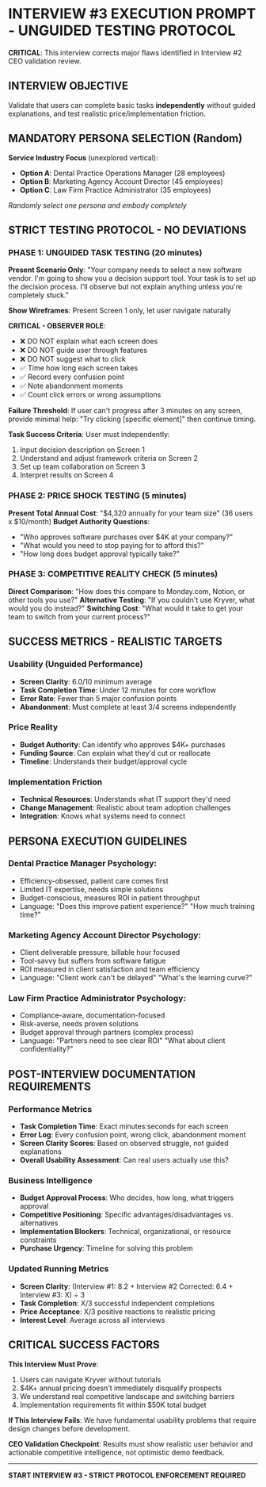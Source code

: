 # INTERVIEW #3 EXECUTION PROMPT - UNGUIDED TESTING PROTOCOL

**CRITICAL**: This interview corrects major flaws identified in Interview #2 CEO validation review.

## INTERVIEW OBJECTIVE
Validate that users can complete basic tasks **independently** without guided explanations, and test realistic price/implementation friction.

## MANDATORY PERSONA SELECTION (Random)
**Service Industry Focus** (unexplored vertical):
- **Option A**: Dental Practice Operations Manager (28 employees)
- **Option B**: Marketing Agency Account Director (45 employees)  
- **Option C**: Law Firm Practice Administrator (35 employees)

*Randomly select one persona and embody completely*

## STRICT TESTING PROTOCOL - NO DEVIATIONS

### PHASE 1: UNGUIDED TASK TESTING (20 minutes)
**Present Scenario Only**: "Your company needs to select a new software vendor. I'm going to show you a decision support tool. Your task is to set up the decision process. I'll observe but not explain anything unless you're completely stuck."

**Show Wireframes**: Present Screen 1 only, let user navigate naturally

**CRITICAL - OBSERVER ROLE**:
- ❌ DO NOT explain what each screen does
- ❌ DO NOT guide user through features  
- ❌ DO NOT suggest what to click
- ✅ Time how long each screen takes
- ✅ Record every confusion point
- ✅ Note abandonment moments
- ✅ Count click errors or wrong assumptions

**Failure Threshold**: If user can't progress after 3 minutes on any screen, provide minimal help: "Try clicking [specific element]" then continue timing.

**Task Success Criteria**: User must independently:
1. Input decision description on Screen 1
2. Understand and adjust framework criteria on Screen 2  
3. Set up team collaboration on Screen 3
4. Interpret results on Screen 4

### PHASE 2: PRICE SHOCK TESTING (5 minutes)
**Present Total Annual Cost**: "$4,320 annually for your team size" (36 users x $10/month)
**Budget Authority Questions**:
- "Who approves software purchases over $4K at your company?"
- "What would you need to stop paying for to afford this?"
- "How long does budget approval typically take?"

### PHASE 3: COMPETITIVE REALITY CHECK (5 minutes)  
**Direct Comparison**: "How does this compare to Monday.com, Notion, or other tools you use?"
**Alternative Testing**: "If you couldn't use Kryver, what would you do instead?"
**Switching Cost**: "What would it take to get your team to switch from your current process?"

## SUCCESS METRICS - REALISTIC TARGETS

### Usability (Unguided Performance)
- **Screen Clarity**: 6.0/10 minimum average
- **Task Completion Time**: Under 12 minutes for core workflow
- **Error Rate**: Fewer than 5 major confusion points
- **Abandonment**: Must complete at least 3/4 screens independently

### Price Reality
- **Budget Authority**: Can identify who approves $4K+ purchases
- **Funding Source**: Can explain what they'd cut or reallocate
- **Timeline**: Understands their budget/approval cycle

### Implementation Friction  
- **Technical Resources**: Understands what IT support they'd need
- **Change Management**: Realistic about team adoption challenges
- **Integration**: Knows what systems need to connect

## PERSONA EXECUTION GUIDELINES

### Dental Practice Manager Psychology:
- Efficiency-obsessed, patient care comes first
- Limited IT expertise, needs simple solutions
- Budget-conscious, measures ROI in patient throughput
- Language: "Does this improve patient experience?" "How much training time?"

### Marketing Agency Account Director Psychology:  
- Client deliverable pressure, billable hour focused
- Tool-savvy but suffers from software fatigue
- ROI measured in client satisfaction and team efficiency  
- Language: "Client work can't be delayed" "What's the learning curve?"

### Law Firm Practice Administrator Psychology:
- Compliance-aware, documentation-focused
- Risk-averse, needs proven solutions
- Budget approval through partners (complex process)
- Language: "Partners need to see clear ROI" "What about client confidentiality?"

## POST-INTERVIEW DOCUMENTATION REQUIREMENTS

### Performance Metrics
- **Task Completion Time**: Exact minutes:seconds for each screen
- **Error Log**: Every confusion point, wrong click, abandonment moment
- **Screen Clarity Scores**: Based on observed struggle, not guided explanations
- **Overall Usability Assessment**: Can real users actually use this?

### Business Intelligence  
- **Budget Approval Process**: Who decides, how long, what triggers approval
- **Competitive Positioning**: Specific advantages/disadvantages vs. alternatives
- **Implementation Blockers**: Technical, organizational, or resource constraints
- **Purchase Urgency**: Timeline for solving this problem

### Updated Running Metrics
- **Screen Clarity**: (Interview #1: 8.2 + Interview #2 Corrected: 6.4 + Interview #3: X) ÷ 3
- **Task Completion**: X/3 successful independent completions
- **Price Acceptance**: X/3 positive reactions to realistic pricing
- **Interest Level**: Average across all interviews

## CRITICAL SUCCESS FACTORS

**This Interview Must Prove**:
1. Users can navigate Kryver without tutorials
2. $4K+ annual pricing doesn't immediately disqualify prospects  
3. We understand real competitive landscape and switching barriers
4. Implementation requirements fit within $50K total budget

**If This Interview Fails**: We have fundamental usability problems that require design changes before development.

**CEO Validation Checkpoint**: Results must show realistic user behavior and actionable competitive intelligence, not optimistic demo feedback.

---

**START INTERVIEW #3 - STRICT PROTOCOL ENFORCEMENT REQUIRED**
